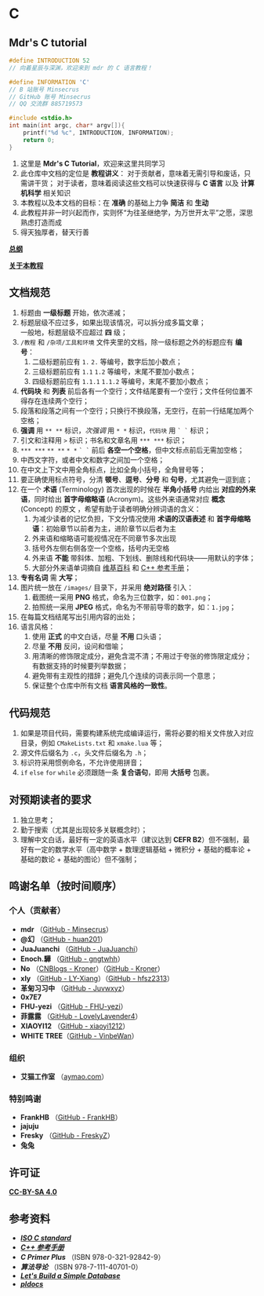 # C

## Mdr's C tutorial

```c
#define INTRODUCTION 52
// 向着星辰与深渊，欢迎来到 mdr 的 C 语言教程！

#define INFORMATION 'C'
// B 站账号 Minsecrus
// GitHub 账号 Minsecrus
// QQ 交流群 885719573

#include <stdio.h>
int main(int argc, char* argv[]){
    printf("%d %c", INTRODUCTION, INFORMATION);
    return 0;
}
```

1. 这里是 **Mdr's C Tutorial**，欢迎来这里共同学习
2. 此仓库中文档的定位是 **教程讲义**：
   对于贡献者，意味着无需引导和废话，只需讲干货；
   对于读者，意味着阅读这些文档可以快速获得与 **C 语言** 以及 **计算机科学** 相关知识
3. 本教程以及本文档的目标：在 **准确** 的基础上力争 **简洁** 和 **生动**
4. 此教程并非一时兴起而作，实则怀“为往圣继绝学，为万世开太平”之愿，深思熟虑打造而成
5. 得天独厚者，替天行善

[**总纲**](/教程/总纲.md)

[**关于本教程**](/About.md)

## 文档规范

1. 标题由 **一级标题** 开始，依次递减；
2. 标题层级不应过多，如果出现该情况，可以拆分成多篇文章；  
   一般地，标题层级不应超过 **四** 级；
3. `/教程` 和 `/杂项/工具和环境` 文件夹里的文档，除一级标题之外的标题应有 **编号**：
   1. 二级标题前应有 `1.` `2.` 等编号，数字后加小数点；
   2. 三级标题前应有 `1.1` `1.2` 等编号，末尾不要加小数点；
   3. 四级标题前应有 `1.1.1` `1.1.2` 等编号，末尾不要加小数点；
4. **代码块** 和 **列表** 前后各有一个空行；文件结尾要有一个空行；文件任何位置不得存在连续两个空行；
5. 段落和段落之间有一个空行；只换行不换段落，无空行，在前一行结尾加两个空格；
6. **强调** 用 `** **` 标识，*次强调* 用 `* *` 标识，`代码块` 用 `` ` ` `` 标识；
7. 引文和注释用 `>` 标识；书名和文章名用 `*** ***` 标识；
8. `*** ***` `** **` `* *` `` ` ` `` 前后 **各空一个空格**，但中文标点前后无需加空格；
9. 中西文字符，或者中文和数字之间加一个空格；
10. 在中文上下文中用全角标点，比如全角小括号，全角冒号等；
11. 要正确使用标点符号，分清 **顿号**、**逗号**、**分号** 和 **句号**，尤其避免一逗到底；
12. 在一个 **术语** (Terminology) 首次出现的时候在 **半角小括号** 内给出 **对应的外来语**，同时给出 **首字母缩略语** (Acronym)。这些外来语通常对应 **概念** (Concept) 的原文 ，希望有助于读者明确分辨词语的含义：
    1. 为减少读者的记忆负担，下文分情况使用 **术语的汉语表述** 和 **首字母缩略语**：初始章节以前者为主，进阶章节以后者为主
    2. 外来语和缩略语可能视情况在不同章节多次出现
    3. 括号外左侧右侧各空一个空格，括号内无空格
    4. 外来语 **不能** 带斜体、加粗、下划线、删除线和代码块——用默认的字体；
    5. 大部分外来语单词摘自 [维基百科](https://zh.wikipedia.org) 和 [C++ 参考手册](https://en.cppreference.com/)；
13. **专有名词** 需 **大写**；
14. 图片统一放在 `/images/` 目录下，并采用 **绝对路径** 引入：
    1. 截图统一采用 **PNG** 格式，命名为三位数字，如：`001.png`；  
    2. 拍照统一采用 **JPEG** 格式，命名为不带前导零的数字，如：`1.jpg`；
15. 在每篇文档结尾写出引用内容的出处；
16. 语言风格：
    1. 使用 **正式** 的中文白话，尽量 **不用** 口头语；
    2. 尽量 **不用** 反问，设问和借喻；
    3. 用清晰的修饰限定成分，避免含混不清；不用过于夸张的修饰限定成分；有数据支持的时候要列举数据；
    4. 避免带有主观性的措辞；避免几个连续的词表示同一个意思；
    5. 保证整个仓库中所有文档 **语言风格的一致性**。

## 代码规范

1. 如果是项目代码，需要构建系统完成编译运行，需将必要的相关文件放入对应目录，例如 `CMakeLists.txt` 和 `xmake.lua` 等；
2. 源文件后缀名为 `.c`，头文件后缀名为 `.h`；
3. 标识符采用惯例命名，不允许使用拼音；
4. `if` `else` `for` `while` 必须跟随一条 **复合语句**，即用 **大括号** 包裹。

## 对预期读者的要求

1. 独立思考；
2. 勤于搜索（尤其是出现较多关联概念时）；
3. 理解中文白话，最好有一定的英语水平（建议达到 **CEFR B2**）但不强制，最好有一定的数学水平（高中数学 + 数理逻辑基础 + 微积分 + 基础的概率论 + 基础的数论 + 基础的图论）但不强制；

## 鸣谢名单（按时间顺序）

### 个人（贡献者）

+ **mdr** （[GitHub - Minsecrus](https://github.com/Minsecrus)）
+ **@幻** （[GitHub - huan201](https://github.com/huan201)）
+ **JuaJuanchi** （[GitHub - JuaJuanchi](https://github.com/Jua-Juanchi)）
+ **Enoch.驊** （[GitHub - gngtwhh](https://github.com/gngtwhh)）
+ **No** （[CNBlogs - Kroner](https://www.cnblogs.com/Kroner)）（[GitHub - Kroner](https://github.com/Kroner)）
+ **xly** （[GitHub - LY-Xiang](https://github.com/LY-Xiang)）（[GitHub - hfsz2313](https://github.com/hfsz2313)）
+ **革匊习习中** （[GitHub - Juvwxyz](https://github.com/Juvwxyz)）
+ **0x7E7**
+ **FHU-yezi** （[GitHub - FHU-yezi](https://github.com/FHU-yezi)）
+ **菲露露** （[GitHub - LovelyLavender4](https://github.com/lovelylavender4)）
+ **XIAOYI12** （[GitHub - xiaoyi1212](https://github.com/xiaoyi1212)）
+ **WHITE TREE**（[GitHub - VinbeWan](https://github.com/VinbeWan)）

### 组织

+ **艾猫工作室** （[aymao.com](https://www.aymao.com/)）

### 特别鸣谢

+ **FrankHB** （[GitHub - FrankHB](https://github.com/FrankHB)）
+ **jajuju**
+ **Fresky** （[GitHub - FreskyZ](https://github.com/FreskyZ)）
+ **兔兔**

## 许可证

[**CC-BY-SA 4.0**](/LICENSE)

## 参考资料

+ [***ISO C standard***](https://open-std.org/JTC1/SC22/WG14/)
+ [***C++ 参考手册***](https://zh.cppreference.com/w/c/language)
+ ***C Primer Plus*** （ISBN 978-0-321-92842-9）
+ ***算法导论*** （ISBN 978-7-111-40701-0）
+ [***Let's Build a Simple Database***](https://cstack.github.io/db_tutorial/)
+ [***pldocs***](https://github.com/FrankHB/pl-docs/blob/master/zh-CN)
